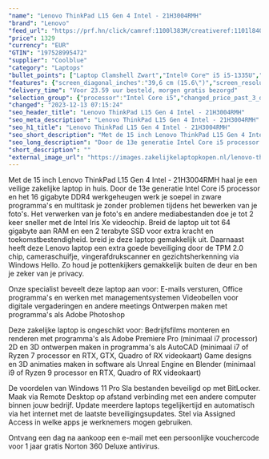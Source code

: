 ```yaml
---
"name": "Lenovo ThinkPad L15 Gen 4 Intel - 21H3004RMH"
"brand": "Lenovo"
"feed_url": "https://prf.hn/click/camref:1100l383M/creativeref:1101l84031/destination:https%3A%2F%2Fwww.coolblue.nl%2Fproduct%2F941906"
"price": 1329
"currency": "EUR"
"GTIN": "197528995472"
"supplier": "Coolblue"
"category": "Laptops"
"bullet_points": ["Laptop Clamshell Zwart","Intel® Core™ i5 i5-1335U","39,6 cm (15.6\") Full HD 1920 x 1080 Pixels IPS LED backlight 16:9","16 GB DDR4-SDRAM 3200 MHz 1 x 16 GB","512 GB SSD","Intel Iris Xe Graphics","Wi-Fi 6 (802.11ax) Ethernet LAN 100,1000 Mbit/s Bluetooth 5.1","Lithium-Polymeer (LiPo) 57 Wh 65 W","Windows 11 Pro 64-bit"]
"features": {"screen_diagonal_inches":"39,6 cm (15.6\")","screen_resolution":"1920 x 1080 Pixels","processor_family":"Intel® Core™ i5","memory_size":"16 GB","memory_type":"DDR4-SDRAM","total_storage_space":"512 GB","operating_system":"Windows 11 Pro","battery_capacity":"57 Wh","width":"360,2 mm","depth":"237 mm","height":"19,9 mm","weight":"1,77 kg"}
"delivery_time": "Voor 23.59 uur besteld, morgen gratis bezorgd"
"selection_group": {"processor":"Intel Core i5","changed_price_past_3_days":false,"product_family":"ThinkPad"}
"changed": "2023-12-13 07:15:24"
"seo_header_title": "Lenovo ThinkPad L15 Gen 4 Intel - 21H3004RMH"
"seo_meta_description": "Lenovo ThinkPad L15 Gen 4 Intel - 21H3004RMH"
"seo_h1_title": "Lenovo ThinkPad L15 Gen 4 Intel - 21H3004RMH"
"seo_short_description": "Met de 15 inch Lenovo ThinkPad L15 Gen 4 Intel - 21H3004RMH haal je een veilige zakelijke laptop in huis."
"seo_long_description": "Door de 13e generatie Intel Core i5 processor en het 16 gigabyte DDR4 werkgeheugen werk je soepel in zware programma's en multitask je zonder problemen tijdens het bewerken van je foto's. Het verwerken van je foto's en andere mediabestanden doe je tot 2 keer sneller met de Intel Iris Xe videochip. Breid de laptop uit tot 64 gigabyte aan RAM en een 2 terabyte SSD voor extra kracht en toekomstbestendigheid. breid je deze laptop gemakkelijk uit. Daarnaast heeft deze Lenovo laptop een extra goede beveiliging door de TPM 2. 0 chip, cameraschuifje, vingerafdrukscanner en gezichtsherkenning via Windows Hello. Zo houd je pottenkijkers gemakkelijk buiten de deur en ben je zeker van je privacy. \r\n\r\nOnze specialist beveelt deze laptop aan voor:\r\nE-mails versturen, Office programma's en werken met managementsystemen\r\nVideobellen voor digitale vergaderingen en andere meetings\r\nOntwerpen maken met programma's als Adobe Photoshop\r\n\r\n\r\nDeze zakelijke laptop is ongeschikt voor:\r\nBedrijfsfilms monteren en renderen met programma's als Adobe Premiere Pro (minimaal i7 processor)\r\n2D en 3D ontwerpen maken in programma's als AutoCAD (minimaal i7 of Ryzen 7 processor en RTX, GTX, Quadro of RX videokaart)\r\nGame designs en 3D animaties maken in software als Unreal Engine en Blender (minimaal i9 of Ryzen 9 processor en RTX, Quadro of RX videokaart)\r\n\r\n\r\nDe voordelen van Windows 11 Pro\r\nSla bestanden beveiligd op met BitLocker. \r\nMaak via Remote Desktop op afstand verbinding met een andere computer binnen jouw bedrijf. \r\nUpdate meerdere laptops tegelijkertijd en automatisch via het internet met de laatste beveiligingsupdates. \r\nStel via Assigned Access in welke apps je werknemers mogen gebruiken. \r\n\r\n \r\nOntvang een dag na aankoop een e-mail met een persoonlijke vouchercode voor 1 jaar gratis Norton 360 Deluxe antivirus."
"short_description": ""
"external_image_url": "https://images.zakelijkelaptopkopen.nl/lenovo-thinkpad-l15-gen-4-intel-21h3004rmh.webp"
---
```


Met de 15 inch Lenovo ThinkPad L15 Gen 4 Intel - 21H3004RMH haal je een veilige zakelijke laptop in huis. Door de 13e generatie Intel Core i5 processor en het 16 gigabyte DDR4 werkgeheugen werk je soepel in zware programma's en multitask je zonder problemen tijdens het bewerken van je foto's. Het verwerken van je foto's en andere mediabestanden doe je tot 2 keer sneller met de Intel Iris Xe videochip. Breid de laptop uit tot 64 gigabyte aan RAM en een 2 terabyte SSD voor extra kracht en toekomstbestendigheid. breid je deze laptop gemakkelijk uit. Daarnaast heeft deze Lenovo laptop een extra goede beveiliging door de TPM 2.0 chip, cameraschuifje, vingerafdrukscanner en gezichtsherkenning via Windows Hello. Zo houd je pottenkijkers gemakkelijk buiten de deur en ben je zeker van je privacy.

Onze specialist beveelt deze laptop aan voor:
E-mails versturen, Office programma's en werken met managementsystemen
Videobellen voor digitale vergaderingen en andere meetings
Ontwerpen maken met programma's als Adobe Photoshop


Deze zakelijke laptop is ongeschikt voor:
Bedrijfsfilms monteren en renderen met programma's als Adobe Premiere Pro (minimaal i7 processor)
2D en 3D ontwerpen maken in programma's als AutoCAD (minimaal i7 of Ryzen 7 processor en RTX, GTX, Quadro of RX videokaart)
Game designs en 3D animaties maken in software als Unreal Engine en Blender (minimaal i9 of Ryzen 9 processor en RTX, Quadro of RX videokaart)


De voordelen van Windows 11 Pro
Sla bestanden beveiligd op met BitLocker.
Maak via Remote Desktop op afstand verbinding met een andere computer binnen jouw bedrijf.
Update meerdere laptops tegelijkertijd en automatisch via het internet met de laatste beveiligingsupdates.
Stel via Assigned Access in welke apps je werknemers mogen gebruiken.

 
Ontvang een dag na aankoop een e-mail met een persoonlijke vouchercode voor 1 jaar gratis Norton 360 Deluxe antivirus.